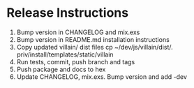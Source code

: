# Release Instructions

  1. Bump version in CHANGELOG and mix.exs
  2. Bump version in README.md installation instructions
  3. Copy updated villain/ dist files
     cp ~/dev/js/villain/dist/*.* priv/install/templates/static/villain
  4. Run tests, commit, push branch and tags
  5. Push package and docs to hex
  6. Update CHANGELOG, mix.exs. Bump version and add -dev